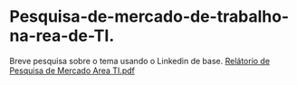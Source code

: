 # Pesquisa-de-mercado-de-trabalho-na-rea-de-TI.
Breve pesquisa sobre o tema usando o Linkedin de base.
[Relátorio de Pesquisa de Mercado Area TI.pdf](https://github.com/user-attachments/files/22225789/Relatorio.de.Pesquisa.de.Mercado.Area.TI.pdf)
